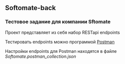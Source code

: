 ## Softomate-back
### Тестовое задание для компании Sftomate

Проект представляет из себя набор RESTapi endpoints

Тестировать endpoints можно программой [Postman](https://www.getpostman.com/apps)

Настройки endpoints для Postman находятся в файле *Softomate.postman_collection.json*

